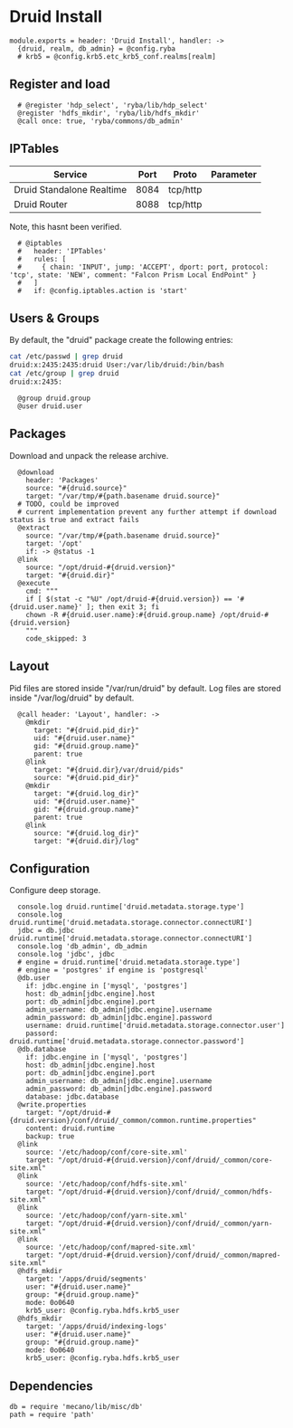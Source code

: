 
# Druid Install

    module.exports = header: 'Druid Install', handler: ->
      {druid, realm, db_admin} = @config.ryba
      # krb5 = @config.krb5.etc_krb5_conf.realms[realm]

## Register and load

      # @register 'hdp_select', 'ryba/lib/hdp_select'
      @register 'hdfs_mkdir', 'ryba/lib/hdfs_mkdir'
      @call once: true, 'ryba/commons/db_admin'

## IPTables

| Service   | Port       | Proto     | Parameter                   |
|-----------|------------|-----------|-----------------------------|
| Druid Standalone Realtime    | 8084      | tcp/http  |  |
| Druid Router    | 8088      | tcp/http  |  |

Note, this hasnt been verified.

      # @iptables
      #   header: 'IPTables'
      #   rules: [
      #     { chain: 'INPUT', jump: 'ACCEPT', dport: port, protocol: 'tcp', state: 'NEW', comment: "Falcon Prism Local EndPoint" }
      #   ]
      #   if: @config.iptables.action is 'start'

## Users & Groups

By default, the "druid" package create the following entries:

```bash
cat /etc/passwd | grep druid
druid:x:2435:2435:druid User:/var/lib/druid:/bin/bash
cat /etc/group | grep druid
druid:x:2435:
```

      @group druid.group
      @user druid.user

## Packages

Download and unpack the release archive.

      @download
        header: 'Packages'
        source: "#{druid.source}"
        target: "/var/tmp/#{path.basename druid.source}"
      # TODO, could be improved
      # current implementation prevent any further attempt if download status is true and extract fails
      @extract
        source: "/var/tmp/#{path.basename druid.source}"
        target: '/opt'
        if: -> @status -1
      @link
        source: "/opt/druid-#{druid.version}"
        target: "#{druid.dir}"
      @execute
        cmd: """
        if [ $(stat -c "%U" /opt/druid-#{druid.version}) == '#{druid.user.name}' ]; then exit 3; fi
        chown -R #{druid.user.name}:#{druid.group.name} /opt/druid-#{druid.version}
        """
        code_skipped: 3

## Layout

Pid files are stored inside "/var/run/druid" by default.
Log files are stored inside "/var/log/druid" by default.

      @call header: 'Layout', handler: ->
        @mkdir
          target: "#{druid.pid_dir}"
          uid: "#{druid.user.name}"
          gid: "#{druid.group.name}"
          parent: true
        @link
          target: "#{druid.dir}/var/druid/pids"
          source: "#{druid.pid_dir}"
        @mkdir
          target: "#{druid.log_dir}"
          uid: "#{druid.user.name}"
          gid: "#{druid.group.name}"
          parent: true
        @link
          source: "#{druid.log_dir}"
          target: "#{druid.dir}/log"

## Configuration

Configure deep storage.

      console.log druid.runtime['druid.metadata.storage.type']
      console.log druid.runtime['druid.metadata.storage.connector.connectURI']
      jdbc = db.jdbc druid.runtime['druid.metadata.storage.connector.connectURI']
      console.log 'db_admin', db_admin
      console.log 'jdbc', jdbc
      # engine = druid.runtime['druid.metadata.storage.type']
      # engine = 'postgres' if engine is 'postgresql'
      @db.user
        if: jdbc.engine in ['mysql', 'postgres']
        host: db_admin[jdbc.engine].host
        port: db_admin[jdbc.engine].port
        admin_username: db_admin[jdbc.engine].username
        admin_password: db_admin[jdbc.engine].password
        username: druid.runtime['druid.metadata.storage.connector.user']
        passord: druid.runtime['druid.metadata.storage.connector.password']
      @db.database
        if: jdbc.engine in ['mysql', 'postgres']
        host: db_admin[jdbc.engine].host
        port: db_admin[jdbc.engine].port
        admin_username: db_admin[jdbc.engine].username
        admin_password: db_admin[jdbc.engine].password
        database: jdbc.database
      @write.properties
        target: "/opt/druid-#{druid.version}/conf/druid/_common/common.runtime.properties"
        content: druid.runtime
        backup: true
      @link
        source: '/etc/hadoop/conf/core-site.xml'
        target: "/opt/druid-#{druid.version}/conf/druid/_common/core-site.xml"
      @link
        source: '/etc/hadoop/conf/hdfs-site.xml'
        target: "/opt/druid-#{druid.version}/conf/druid/_common/hdfs-site.xml"
      @link
        source: '/etc/hadoop/conf/yarn-site.xml'
        target: "/opt/druid-#{druid.version}/conf/druid/_common/yarn-site.xml"
      @link
        source: '/etc/hadoop/conf/mapred-site.xml'
        target: "/opt/druid-#{druid.version}/conf/druid/_common/mapred-site.xml"
      @hdfs_mkdir
        target: '/apps/druid/segments'
        user: "#{druid.user.name}"
        group: "#{druid.group.name}"
        mode: 0o0640
        krb5_user: @config.ryba.hdfs.krb5_user
      @hdfs_mkdir
        target: '/apps/druid/indexing-logs'
        user: "#{druid.user.name}"
        group: "#{druid.group.name}"
        mode: 0o0640
        krb5_user: @config.ryba.hdfs.krb5_user

## Dependencies

    db = require 'mecano/lib/misc/db'
    path = require 'path'
